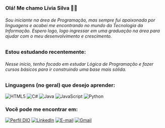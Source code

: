 ### Olá! Me chamo Lívia Silva :woman_technologist:
###### Sou iniciante na área de Programação, mas sempre fui apaixonada por linguagens e acabei me encontrando no mundo da Tecnologia da Informação. Espero logo, logo ingressar em uma graduação na área para ajudar com o meu desenvolvimento e crescimento. 
### Estou estudando recentemente:
###### Nesse início, tenho focado em estudar Lógica de Programação e fazer cursos básicos para ir construindo uma base mais sólida. 
### Linguagens (no geral) que desejo aprender: 
![HTML5](https://img.shields.io/badge/HTML5-E34F26?style=for-the-badge&logo=html5&logoColor=white)
![C#](https://img.shields.io/badge/C%23-239120?style=for-the-badge&logo=c-sharp&logoColor=white)
![Java](https://img.shields.io/badge/java-%23ED8B00.svg?style=for-the-badge&logo=openjdk&logoColor=white)
![JavaScript](https://img.shields.io/badge/JavaScript-F7DF1E?style=for-the-badge&logo=javascript&logoColor=black)
![Python](https://img.shields.io/badge/python-3670A0?style=for-the-badge&logo=python&logoColor=ffdd54)
### Você pode me encontrar em: 
[![Perfil DIO](https://img.shields.io/badge/DIO-30A3DC?style=for-the-badge)](https://www.dio.me/users/liviaas)
[![LinkedIn](https://img.shields.io/badge/LinkedIn-0077B5?style=for-the-badge&logo=linkedin&logoColor=white)](https://www.linkedin.com/in/liviaas/)
[![E-mail](https://img.shields.io/badge/-Email-000?style=for-the-badge&logo=microsoft-outlook&logoColor=007BFF)](mailto:liviaas@outlook.pt)
[![Gmail](https://img.shields.io/badge/Gmail-333333?style=for-the-badge&logo=gmail&logoColor=red)](mailto:liviaasmail@gmail.com)
